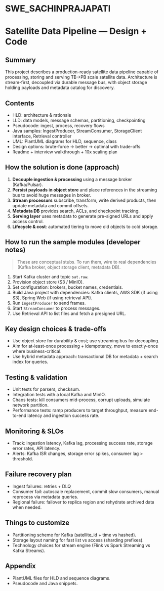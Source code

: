 # SWE_SACHINPRAJAPATI


# Satellite Data Pipeline — Design + Code

## Summary
This project describes a production-ready satellite data pipeline capable of processing, storing and serving TB→PB scale satellite data. Architecture is stream-first, decoupled via durable message bus, with object storage holding payloads and metadata catalog for discovery.

## Contents
- HLD: architecture & rationale
- LLD: data models, message schemas, partitioning, checkpointing
- Pseudocode: ingest, process, recovery flows
- Java samples: IngestProducer, StreamConsumer, StorageClient interface, Retrieval controller
- UML: PlantUML diagrams for HLD, sequence, class
- Design options: brute-force → better → optimal with trade-offs
- Readme + interview walkthrough + 10x scaling plan

## How the solution is done (approach)
1. **Decouple ingestion & processing** using a message broker (Kafka/Pulsar).
2. **Persist payloads in object store** and place references in the streaming bus to avoid huge messages in broker.
3. **Stream processors** subscribe, transform, write derived products, then update metadata and commit offsets.
4. **Metadata DB** provides search, ACLs, and checkpoint tracking.
5. **Serving layer** uses metadata to generate pre-signed URLs and apply access control.
6. **Lifecycle & cost**: automated tiering to move old objects to cold storage.

## How to run the sample modules (developer notes)
> These are conceptual stubs. To run them, wire to real dependencies (Kafka broker, object storage client, metadata DB).

1. Start Kafka cluster and topic `sat.raw`.
2. Provision object store (S3 / MinIO).
3. Set configuration: brokers, bucket names, credentials.
4. Build Java project with dependencies: Kafka clients, AWS SDK (if using S3), Spring Web (if using retrieval API).
5. Run `IngestProducer` to send frames.
6. Start `StreamConsumer` to process messages.
7. Use Retrieval API to list files and fetch a presigned URL.

## Key design choices & trade-offs
- Use object store for durability & cost; use streaming bus for decoupling.
- Aim for at-least-once processing + idempotency, move to exactly-once where business-critical.
- Use hybrid metadata approach: transactional DB for metadata + search index for queries.

## Testing & validation
- Unit tests for parsers, checksum.
- Integration tests with a local Kafka and MinIO.
- Chaos tests: kill consumers mid-process, corrupt uploads, simulate network partition.
- Performance tests: ramp producers to target throughput, measure end-to-end latency and ingestion success rate.

## Monitoring & SLOs
- Track: ingestion latency, Kafka lag, processing success rate, storage error rates, API latency.
- Alerts: Kafka ISR changes, storage error spikes, consumer lag > threshold.

## Failure recovery plan
- Ingest failures: retries + DLQ
- Consumer fail: autoscale replacement, commit slow consumers, manual reprocess via metadata queries.
- Regional failure: failover to replica region and rehydrate archived data when needed.

## Things to customize
- Partitioning scheme for Kafka (satellite_id + time vs hashed).
- Storage layout naming for fast list vs access (sharding prefixes).
- Technology choices for stream engine (Flink vs Spark Streaming vs Kafka Streams).

## Appendix
- PlantUML files for HLD and sequence diagrams.
- Pseudocode and Java snippets.
